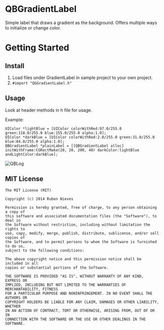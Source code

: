 QBGradientLabel
===============

Simple label that draws a gradient as the background. Offers multiple ways to initialize or change color.


Getting Started
=================

Install
--------------------
1. Load files under GradientLabel in sample project to your own project.
2. `#import "QGGradientLabel.h"`

Usage
--------------------
Look at header methods in h file for usage.

Example:

```    
UIColor *lightBlue = [UIColor colorWithRed:97.0/255.0 green:118.0/255.0 blue:155.0/255.0 alpha:1.0];
UIColor *darkBlue = [UIColor colorWithRed:2.0/255.0 green:31.0/255.0 blue:84.0/255.0 alpha:1.0];
QBGradientLabel *plainLabel = [[QBGradientLabel alloc] initWithFrame:CGRectMake(20, 20, 200, 40) darkColor:lightBlue andLightColor:darkBlue];
``` 

![QBLog](http://www.topbalancesoftware.com/apps/gitmedia/gradientlabel.png)


MIT License
--------------------
    The MIT License (MIT)

    Copyright (c) 2014 Ruben Nieves

    Permission is hereby granted, free of charge, to any person obtaining a copy of
    this software and associated documentation files (the "Software"), to deal in
    the Software without restriction, including without limitation the rights to
    use, copy, modify, merge, publish, distribute, sublicense, and/or sell copies of
    the Software, and to permit persons to whom the Software is furnished to do so,
    subject to the following conditions:

    The above copyright notice and this permission notice shall be included in all
    copies or substantial portions of the Software.

    THE SOFTWARE IS PROVIDED "AS IS", WITHOUT WARRANTY OF ANY KIND, EXPRESS OR
    IMPLIED, INCLUDING BUT NOT LIMITED TO THE WARRANTIES OF MERCHANTABILITY, FITNESS
    FOR A PARTICULAR PURPOSE AND NONINFRINGEMENT. IN NO EVENT SHALL THE AUTHORS OR
    COPYRIGHT HOLDERS BE LIABLE FOR ANY CLAIM, DAMAGES OR OTHER LIABILITY, WHETHER
    IN AN ACTION OF CONTRACT, TORT OR OTHERWISE, ARISING FROM, OUT OF OR IN
    CONNECTION WITH THE SOFTWARE OR THE USE OR OTHER DEALINGS IN THE SOFTWARE.
